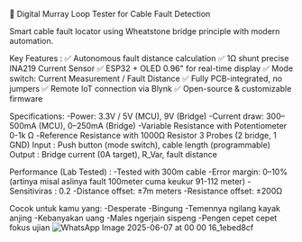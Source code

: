 🔧 Digital Murray Loop Tester for Cable Fault Detection 

Smart cable fault locator using Wheatstone bridge principle with modern automation.

Key Features :
✅ Autonomous fault distance calculation
✅ 1Ω shunt precise INA219 Current Sensor
✅ ESP32 + OLED 0.96" for real-time display
✅ Mode switch: Current Measurement / Fault Distance
✅ Fully PCB-integrated, no jumpers 
✅ Remote IoT connection via Blynk 
✅ Open-source & customizable firmware

Specifications: 
-Power: 3.3V / 5V (MCU), 9V (Bridge)
-Current draw: 300–500mA (MCU), 0–250mA (Bridge)
-Variable Resistance with Potentiometer 0-1k Ω
-Reference Resistance with 1000Ω Resistor
3 Probes (2 bridge, 1 GND)
Input : Push button (mode switch), cable length (programmable)
Output : Bridge current (0A target), R_Var, fault distance

Performance (Lab Tested) :
-Tested with 300m cable 
-Error margin: 0–10% (artinya misal aslinya fault 100meter cuma keukur 91-112 meter)
-Sensitiviras : 0.2 
-Distance offset: ±7m meters
-Resistance offset: ±200Ω

Cocok untuk kamu yang:
-Desperate
-Bingung 
-Temennya ngilang kayak anjing
-Kebanyakan uang
-Males ngerjain sispeng 
-Pengen cepet cepet fokus ujian
![WhatsApp Image 2025-06-07 at 00 00 16_1ebed8cf](https://github.com/user-attachments/assets/f6ce0b2e-307a-4972-8ad2-fae7a2ec3254)
